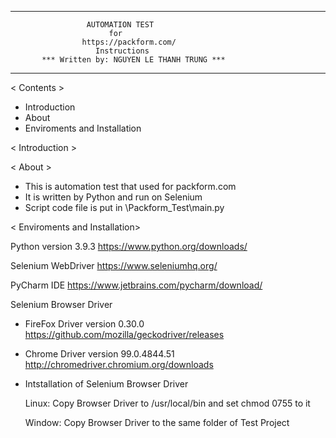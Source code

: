 ___________________________________________________________

                     AUTOMATION TEST
                          for
                    https://packform.com/
                       Instructions
           *** Written by: NGUYEN LE THANH TRUNG ***
____________________________________________________________


< Contents >

 * Introduction
 * About
 * Enviroments and Installation


< Introduction >

< About >

  * This is automation test that used for packform.com
  * It is written by Python and run on Selenium
  * Script code file is put in \Packform_Test\main.py

< Enviroments and Installation>

  Python version 3.9.3
     https://www.python.org/downloads/

  Selenium WebDriver
     https://www.seleniumhq.org/

  PyCharm IDE
     https://www.jetbrains.com/pycharm/download/

  Selenium Browser Driver
  
  * FireFox Driver version 0.30.0
         https://github.com/mozilla/geckodriver/releases
	 
  * Chrome Driver version 99.0.4844.51
         http://chromedriver.chromium.org/downloads

  * Intstallation of Selenium Browser Driver

     Linux: 
         Copy Browser Driver to /usr/local/bin
         and set chmod 0755 to it

     Window: 
         Copy Browser Driver to the same folder of Test Project
	


  
